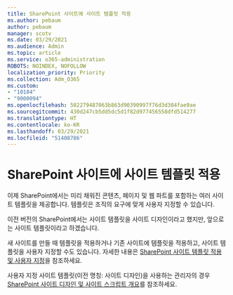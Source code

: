 ```yaml
---
title: SharePoint 사이트에 사이트 템플릿 적용
ms.author: pebaum
author: pebaum
manager: scotv
ms.date: 03/29/2021
ms.audience: Admin
ms.topic: article
ms.service: o365-administration
ROBOTS: NOINDEX, NOFOLLOW
localization_priority: Priority
ms.collection: Adm_O365
ms.custom:
- "10184"
- "9000094"
ms.openlocfilehash: 502279487063b863d90390997f76d3d304fae9ae
ms.sourcegitcommit: 430d247cb5dd5dc5d1f82d977456558dfd514277
ms.translationtype: HT
ms.contentlocale: ko-KR
ms.lasthandoff: 03/29/2021
ms.locfileid: "51408786"
---
```

# <a name="apply-site-template-to-sharepoint-sites"></a>SharePoint 사이트에 사이트 템플릿 적용

이제 SharePoint에서는 미리 채워진 콘텐츠, 페이지 및 웹 파트를 포함하는 여러 사이트 템플릿을 제공합니다. 템플릿은 조직의 요구에 맞게 사용자 지정할 수 있습니다. 

이전 버전의 SharePoint에서는 사이트 템플릿을 사이트 디자인이라고 했지만, 앞으로는 사이트 템플릿이라고 하겠습니다. 

새 사이트를 만들 때 템플릿을 적용하거나 기존 사이트에 템플릿을 적용하고, 사이트 템플릿을 사용자 지정할 수도 있습니다. 자세한 내용은 [SharePoint 사이트 템플릿 적용 및 사용자 지정](https://support.microsoft.com/office/39382463-0e45-4d1b-be27-0e96aeec8398)을 참조하세요.

사용자 지정 사이트 템플릿(이전 명칭: 사이트 디자인)을 사용하는 관리자의 경우 [SharePoint 사이트 디자인 및 사이트 스크립트 개요](https://docs.microsoft.com/sharepoint/dev/declarative-customization/site-design-overview)를 참조하세요.
